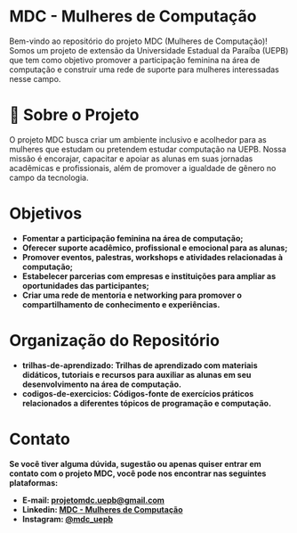 # MDC - Mulheres de Computação
Bem-vindo ao repositório do projeto MDC (Mulheres de Computação)! Somos um projeto de extensão da Universidade Estadual da Paraíba (UEPB) que tem como objetivo promover a participação feminina na área de computação e construir uma rede de suporte para mulheres interessadas nesse campo.

# 💜 Sobre o Projeto
O projeto MDC busca criar um ambiente inclusivo e acolhedor para as mulheres que estudam ou pretendem estudar computação na UEPB. Nossa missão é encorajar, capacitar e apoiar as alunas em suas jornadas acadêmicas e profissionais, além de promover a igualdade de gênero no campo da tecnologia.

# Objetivos <b>
- Fomentar a participação feminina na área de computação;<br>
- Oferecer suporte acadêmico, profissional e emocional para as alunas;<br>
- Promover eventos, palestras, workshops e atividades relacionadas à computação;<br>
- Estabelecer parcerias com empresas e instituições para ampliar as oportunidades das participantes;<br>
- Criar uma rede de mentoria e networking para promover o compartilhamento de conhecimento e experiências.<br>

# Organização do Repositório<br>

- trilhas-de-aprendizado: Trilhas de aprendizado com materiais didáticos, tutoriais e recursos para auxiliar as alunas em seu desenvolvimento na área de computação.<br>
- codigos-de-exercicios: Códigos-fonte de exercícios práticos relacionados a diferentes tópicos de programação e computação.<br>


# Contato<br>
Se você tiver alguma dúvida, sugestão ou apenas quiser entrar em contato com o projeto MDC, você pode nos encontrar nas seguintes plataformas:<br>

- E-mail: projetomdc.uepb@gmail.com<br>
- Linkedin: [MDC - Mulheres de Computação](https://www.linkedin.com/in/mdcuepb/)<br>
- Instagram: [@mdc_uepb]( https://www.instagram.com/mdc_uepb/)<br>
